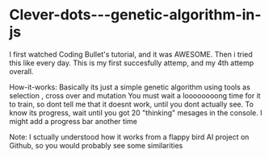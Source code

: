 # Clever-dots---genetic-algorithm-in-js
I first watched Coding Bullet's tutorial, and it was AWESOME. Then i tried this like every day. This is my first succesfully attemp, and my 4th attemp overall. 

How-it-works:
Basically its just a simple genetic algorithm using tools as selection , cross over and mutation
You must wait a loooooooong time for it to train, so dont tell me that it doesnt work, until you dont actually see. 
To know its progress, wait until you got 20 "thinking" mesages in the console.
I might add a progress bar another time



Note: 
I sctually understood how it works from a flappy bird AI project on Github, so you would probably see some similarities
